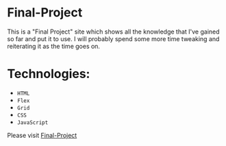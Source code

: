 # Final-Project

This is a "Final Project" site which shows all the knowledge that I've gained so far and put it to use. I will probably spend some more time tweaking and reiterating it as the time goes on.

# Technologies:

- `HTML`
- `Flex`
- `Grid`
- `CSS`
- `JavaScript`

Please visit [Final-Project](https://raju-final-project.netlify.app/)
